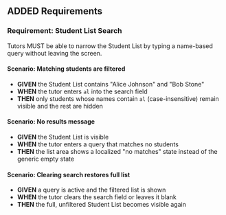 ## ADDED Requirements
### Requirement: Student List Search
Tutors MUST be able to narrow the Student List by typing a name-based query without leaving the screen.

#### Scenario: Matching students are filtered
- **GIVEN** the Student List contains "Alice Johnson" and "Bob Stone"
- **WHEN** the tutor enters `al` into the search field
- **THEN** only students whose names contain `al` (case-insensitive) remain visible and the rest are hidden

#### Scenario: No results message
- **GIVEN** the Student List is visible
- **WHEN** the tutor enters a query that matches no students
- **THEN** the list area shows a localized "no matches" state instead of the generic empty state

#### Scenario: Clearing search restores full list
- **GIVEN** a query is active and the filtered list is shown
- **WHEN** the tutor clears the search field or leaves it blank
- **THEN** the full, unfiltered Student List becomes visible again
